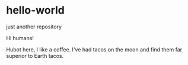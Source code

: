 # hello-world
just another repository

Hi humans!

Hubot here, I like a coffee. I've had tacos on the moon and find them far superior to Earth tacos. 
